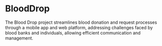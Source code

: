 # BloodDrop
The Blood Drop project streamlines blood donation and request processes through a mobile app and web platform, addressing challenges faced by blood banks and individuals, allowing efficient communication and management.
